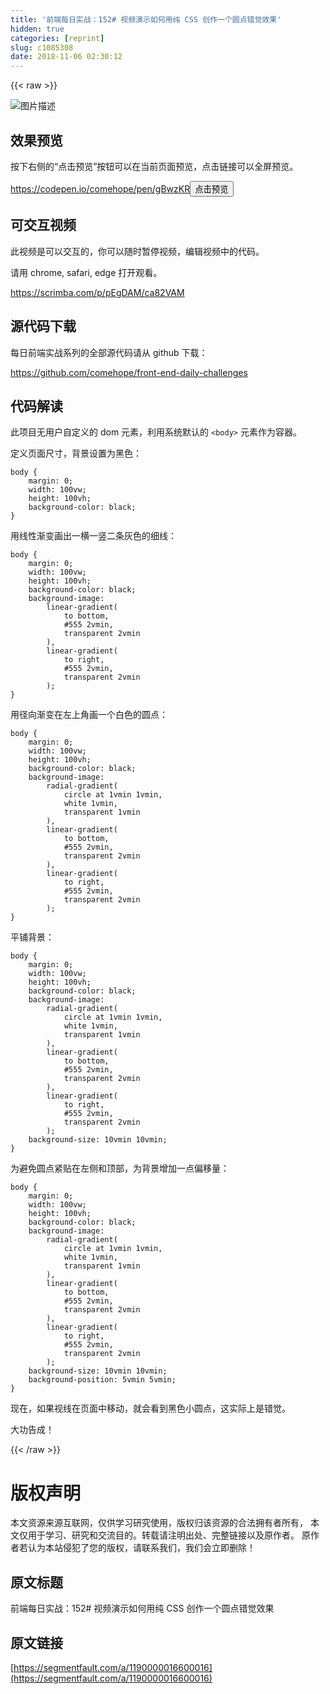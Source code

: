 ```yaml
---
title: '前端每日实战：152# 视频演示如何用纯 CSS 创作一个圆点错觉效果'
hidden: true
categories: [reprint]
slug: c1085308
date: 2018-11-06 02:30:12
---
```


{{< raw >}}
<p><span class="img-wrap"><img data-src="/img/bVbhOAl?w=400&amp;h=300" src="https://static.alili.tech/img/bVbhOAl?w=400&amp;h=300" alt="&#x56FE;&#x7247;&#x63CF;&#x8FF0;" title="&#x56FE;&#x7247;&#x63CF;&#x8FF0;" style="cursor:pointer;display:inline"></span></p><h2 id="articleHeader0">&#x6548;&#x679C;&#x9884;&#x89C8;</h2><p>&#x6309;&#x4E0B;&#x53F3;&#x4FA7;&#x7684;&#x201C;&#x70B9;&#x51FB;&#x9884;&#x89C8;&#x201D;&#x6309;&#x94AE;&#x53EF;&#x4EE5;&#x5728;&#x5F53;&#x524D;&#x9875;&#x9762;&#x9884;&#x89C8;&#xFF0C;&#x70B9;&#x51FB;&#x94FE;&#x63A5;&#x53EF;&#x4EE5;&#x5168;&#x5C4F;&#x9884;&#x89C8;&#x3002;</p><p><a href="https://codepen.io/comehope/pen/gBwzKR" rel="nofollow noreferrer" target="_blank">https://codepen.io/comehope/pen/gBwzKR</a><button class="btn btn-xs btn-default ml10 preview" data-url="comehope/pen/gBwzKR" data-typeid="3">&#x70B9;&#x51FB;&#x9884;&#x89C8;</button></p><h2 id="articleHeader1">&#x53EF;&#x4EA4;&#x4E92;&#x89C6;&#x9891;</h2><p>&#x6B64;&#x89C6;&#x9891;&#x662F;&#x53EF;&#x4EE5;&#x4EA4;&#x4E92;&#x7684;&#xFF0C;&#x4F60;&#x53EF;&#x4EE5;&#x968F;&#x65F6;&#x6682;&#x505C;&#x89C6;&#x9891;&#xFF0C;&#x7F16;&#x8F91;&#x89C6;&#x9891;&#x4E2D;&#x7684;&#x4EE3;&#x7801;&#x3002;</p><p>&#x8BF7;&#x7528; chrome, safari, edge &#x6253;&#x5F00;&#x89C2;&#x770B;&#x3002;</p><p><a href="https://scrimba.com/p/pEgDAM/ca82VAM" rel="nofollow noreferrer" target="_blank">https://scrimba.com/p/pEgDAM/ca82VAM</a></p><h2 id="articleHeader2">&#x6E90;&#x4EE3;&#x7801;&#x4E0B;&#x8F7D;</h2><p>&#x6BCF;&#x65E5;&#x524D;&#x7AEF;&#x5B9E;&#x6218;&#x7CFB;&#x5217;&#x7684;&#x5168;&#x90E8;&#x6E90;&#x4EE3;&#x7801;&#x8BF7;&#x4ECE; github &#x4E0B;&#x8F7D;&#xFF1A;</p><p><a href="https://github.com/comehope/front-end-daily-challenges" rel="nofollow noreferrer" target="_blank">https://github.com/comehope/front-end-daily-challenges</a></p><h2 id="articleHeader3">&#x4EE3;&#x7801;&#x89E3;&#x8BFB;</h2><p>&#x6B64;&#x9879;&#x76EE;&#x65E0;&#x7528;&#x6237;&#x81EA;&#x5B9A;&#x4E49;&#x7684; dom &#x5143;&#x7D20;&#xFF0C;&#x5229;&#x7528;&#x7CFB;&#x7EDF;&#x9ED8;&#x8BA4;&#x7684; <code>&lt;body&gt;</code> &#x5143;&#x7D20;&#x4F5C;&#x4E3A;&#x5BB9;&#x5668;&#x3002;</p><p>&#x5B9A;&#x4E49;&#x9875;&#x9762;&#x5C3A;&#x5BF8;&#xFF0C;&#x80CC;&#x666F;&#x8BBE;&#x7F6E;&#x4E3A;&#x9ED1;&#x8272;&#xFF1A;</p><div class="widget-codetool" style="display:none"><div class="widget-codetool--inner"><span class="selectCode code-tool" data-toggle="tooltip" data-placement="top" title="" data-original-title="&#x5168;&#x9009;"></span> <span type="button" class="copyCode code-tool" data-toggle="tooltip" data-placement="top" data-clipboard-text="body {
    margin: 0;
    width: 100vw;
    height: 100vh;
    background-color: black;
}" title="" data-original-title="&#x590D;&#x5236;"></span> <span type="button" class="saveToNote code-tool" data-toggle="tooltip" data-placement="top" title="" data-original-title="&#x653E;&#x8FDB;&#x7B14;&#x8BB0;"></span></div></div><pre class="css hljs"><code class="css"><span class="hljs-selector-tag">body</span> {
    <span class="hljs-attribute">margin</span>: <span class="hljs-number">0</span>;
    <span class="hljs-attribute">width</span>: <span class="hljs-number">100vw</span>;
    <span class="hljs-attribute">height</span>: <span class="hljs-number">100vh</span>;
    <span class="hljs-attribute">background-color</span>: black;
}</code></pre><p>&#x7528;&#x7EBF;&#x6027;&#x6E10;&#x53D8;&#x753B;&#x51FA;&#x4E00;&#x6A2A;&#x4E00;&#x7AD6;&#x4E8C;&#x6761;&#x7070;&#x8272;&#x7684;&#x7EC6;&#x7EBF;&#xFF1A;</p><div class="widget-codetool" style="display:none"><div class="widget-codetool--inner"><span class="selectCode code-tool" data-toggle="tooltip" data-placement="top" title="" data-original-title="&#x5168;&#x9009;"></span> <span type="button" class="copyCode code-tool" data-toggle="tooltip" data-placement="top" data-clipboard-text="body {
    margin: 0;
    width: 100vw;
    height: 100vh;
    background-color: black;
    background-image: 
        linear-gradient(
            to bottom,
            #555 2vmin,
            transparent 2vmin
        ),
        linear-gradient(
            to right,
            #555 2vmin,
            transparent 2vmin
        );
}" title="" data-original-title="&#x590D;&#x5236;"></span> <span type="button" class="saveToNote code-tool" data-toggle="tooltip" data-placement="top" title="" data-original-title="&#x653E;&#x8FDB;&#x7B14;&#x8BB0;"></span></div></div><pre class="css hljs"><code class="css"><span class="hljs-selector-tag">body</span> {
    <span class="hljs-attribute">margin</span>: <span class="hljs-number">0</span>;
    <span class="hljs-attribute">width</span>: <span class="hljs-number">100vw</span>;
    <span class="hljs-attribute">height</span>: <span class="hljs-number">100vh</span>;
    <span class="hljs-attribute">background-color</span>: black;
    <span class="hljs-attribute">background-image</span>: 
        <span class="hljs-built_in">linear-gradient</span>(
            to bottom,
            #555 2vmin,
            transparent 2vmin
        ),
        <span class="hljs-built_in">linear-gradient</span>(
            to right,
            #555 2vmin,
            transparent 2vmin
        );
}</code></pre><p>&#x7528;&#x5F84;&#x5411;&#x6E10;&#x53D8;&#x5728;&#x5DE6;&#x4E0A;&#x89D2;&#x753B;&#x4E00;&#x4E2A;&#x767D;&#x8272;&#x7684;&#x5706;&#x70B9;&#xFF1A;</p><div class="widget-codetool" style="display:none"><div class="widget-codetool--inner"><span class="selectCode code-tool" data-toggle="tooltip" data-placement="top" title="" data-original-title="&#x5168;&#x9009;"></span> <span type="button" class="copyCode code-tool" data-toggle="tooltip" data-placement="top" data-clipboard-text="body {
    margin: 0;
    width: 100vw;
    height: 100vh;
    background-color: black;
    background-image: 
        radial-gradient(
            circle at 1vmin 1vmin,
            white 1vmin,
            transparent 1vmin
        ),
        linear-gradient(
            to bottom,
            #555 2vmin,
            transparent 2vmin
        ),
        linear-gradient(
            to right,
            #555 2vmin,
            transparent 2vmin
        );
}" title="" data-original-title="&#x590D;&#x5236;"></span> <span type="button" class="saveToNote code-tool" data-toggle="tooltip" data-placement="top" title="" data-original-title="&#x653E;&#x8FDB;&#x7B14;&#x8BB0;"></span></div></div><pre class="css hljs"><code class="css"><span class="hljs-selector-tag">body</span> {
    <span class="hljs-attribute">margin</span>: <span class="hljs-number">0</span>;
    <span class="hljs-attribute">width</span>: <span class="hljs-number">100vw</span>;
    <span class="hljs-attribute">height</span>: <span class="hljs-number">100vh</span>;
    <span class="hljs-attribute">background-color</span>: black;
    <span class="hljs-attribute">background-image</span>: 
        <span class="hljs-built_in">radial-gradient</span>(
            circle at 1vmin 1vmin,
            white 1vmin,
            transparent 1vmin
        ),
        <span class="hljs-built_in">linear-gradient</span>(
            to bottom,
            #555 2vmin,
            transparent 2vmin
        ),
        <span class="hljs-built_in">linear-gradient</span>(
            to right,
            #555 2vmin,
            transparent 2vmin
        );
}</code></pre><p>&#x5E73;&#x94FA;&#x80CC;&#x666F;&#xFF1A;</p><div class="widget-codetool" style="display:none"><div class="widget-codetool--inner"><span class="selectCode code-tool" data-toggle="tooltip" data-placement="top" title="" data-original-title="&#x5168;&#x9009;"></span> <span type="button" class="copyCode code-tool" data-toggle="tooltip" data-placement="top" data-clipboard-text="body {
    margin: 0;
    width: 100vw;
    height: 100vh;
    background-color: black;
    background-image: 
        radial-gradient(
            circle at 1vmin 1vmin,
            white 1vmin,
            transparent 1vmin
        ),
        linear-gradient(
            to bottom,
            #555 2vmin,
            transparent 2vmin
        ),
        linear-gradient(
            to right,
            #555 2vmin,
            transparent 2vmin
        );
    background-size: 10vmin 10vmin;
}" title="" data-original-title="&#x590D;&#x5236;"></span> <span type="button" class="saveToNote code-tool" data-toggle="tooltip" data-placement="top" title="" data-original-title="&#x653E;&#x8FDB;&#x7B14;&#x8BB0;"></span></div></div><pre class="css hljs"><code class="css"><span class="hljs-selector-tag">body</span> {
    <span class="hljs-attribute">margin</span>: <span class="hljs-number">0</span>;
    <span class="hljs-attribute">width</span>: <span class="hljs-number">100vw</span>;
    <span class="hljs-attribute">height</span>: <span class="hljs-number">100vh</span>;
    <span class="hljs-attribute">background-color</span>: black;
    <span class="hljs-attribute">background-image</span>: 
        <span class="hljs-built_in">radial-gradient</span>(
            circle at 1vmin 1vmin,
            white 1vmin,
            transparent 1vmin
        ),
        <span class="hljs-built_in">linear-gradient</span>(
            to bottom,
            #555 2vmin,
            transparent 2vmin
        ),
        <span class="hljs-built_in">linear-gradient</span>(
            to right,
            #555 2vmin,
            transparent 2vmin
        );
    <span class="hljs-attribute">background-size</span>: <span class="hljs-number">10vmin</span> <span class="hljs-number">10vmin</span>;
}</code></pre><p>&#x4E3A;&#x907F;&#x514D;&#x5706;&#x70B9;&#x7D27;&#x8D34;&#x5728;&#x5DE6;&#x4FA7;&#x548C;&#x9876;&#x90E8;&#xFF0C;&#x4E3A;&#x80CC;&#x666F;&#x589E;&#x52A0;&#x4E00;&#x70B9;&#x504F;&#x79FB;&#x91CF;&#xFF1A;</p><div class="widget-codetool" style="display:none"><div class="widget-codetool--inner"><span class="selectCode code-tool" data-toggle="tooltip" data-placement="top" title="" data-original-title="&#x5168;&#x9009;"></span> <span type="button" class="copyCode code-tool" data-toggle="tooltip" data-placement="top" data-clipboard-text="body {
    margin: 0;
    width: 100vw;
    height: 100vh;
    background-color: black;
    background-image: 
        radial-gradient(
            circle at 1vmin 1vmin,
            white 1vmin,
            transparent 1vmin
        ),
        linear-gradient(
            to bottom,
            #555 2vmin,
            transparent 2vmin
        ),
        linear-gradient(
            to right,
            #555 2vmin,
            transparent 2vmin
        );
    background-size: 10vmin 10vmin;
    background-position: 5vmin 5vmin;
}" title="" data-original-title="&#x590D;&#x5236;"></span> <span type="button" class="saveToNote code-tool" data-toggle="tooltip" data-placement="top" title="" data-original-title="&#x653E;&#x8FDB;&#x7B14;&#x8BB0;"></span></div></div><pre class="css hljs"><code class="css"><span class="hljs-selector-tag">body</span> {
    <span class="hljs-attribute">margin</span>: <span class="hljs-number">0</span>;
    <span class="hljs-attribute">width</span>: <span class="hljs-number">100vw</span>;
    <span class="hljs-attribute">height</span>: <span class="hljs-number">100vh</span>;
    <span class="hljs-attribute">background-color</span>: black;
    <span class="hljs-attribute">background-image</span>: 
        <span class="hljs-built_in">radial-gradient</span>(
            circle at 1vmin 1vmin,
            white 1vmin,
            transparent 1vmin
        ),
        <span class="hljs-built_in">linear-gradient</span>(
            to bottom,
            #555 2vmin,
            transparent 2vmin
        ),
        <span class="hljs-built_in">linear-gradient</span>(
            to right,
            #555 2vmin,
            transparent 2vmin
        );
    <span class="hljs-attribute">background-size</span>: <span class="hljs-number">10vmin</span> <span class="hljs-number">10vmin</span>;
    <span class="hljs-attribute">background-position</span>: <span class="hljs-number">5vmin</span> <span class="hljs-number">5vmin</span>;
}</code></pre><p>&#x73B0;&#x5728;&#xFF0C;&#x5982;&#x679C;&#x89C6;&#x7EBF;&#x5728;&#x9875;&#x9762;&#x4E2D;&#x79FB;&#x52A8;&#xFF0C;&#x5C31;&#x4F1A;&#x770B;&#x5230;&#x9ED1;&#x8272;&#x5C0F;&#x5706;&#x70B9;&#xFF0C;&#x8FD9;&#x5B9E;&#x9645;&#x4E0A;&#x662F;&#x9519;&#x89C9;&#x3002;</p><p>&#x5927;&#x529F;&#x544A;&#x6210;&#xFF01;</p>
{{< /raw >}}

# 版权声明
本文资源来源互联网，仅供学习研究使用，版权归该资源的合法拥有者所有，
本文仅用于学习、研究和交流目的。转载请注明出处、完整链接以及原作者。
原作者若认为本站侵犯了您的版权，请联系我们，我们会立即删除！

## 原文标题
前端每日实战：152# 视频演示如何用纯 CSS 创作一个圆点错觉效果

## 原文链接
[https://segmentfault.com/a/1190000016600016](https://segmentfault.com/a/1190000016600016)

